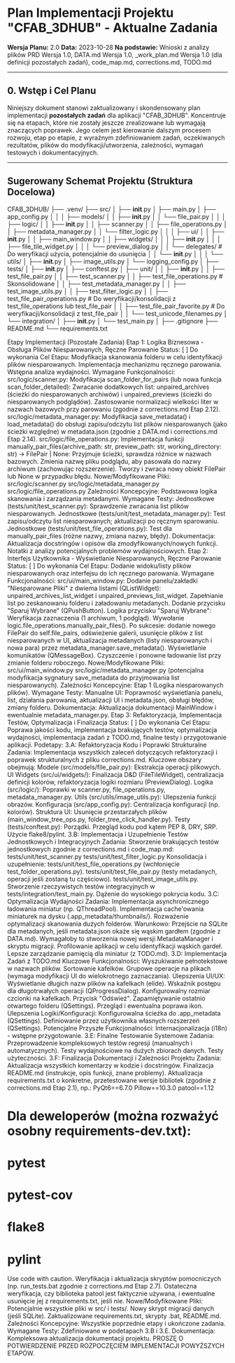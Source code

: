 # Plan Implementacji Projektu "CFAB_3DHUB" - Aktualne Zadania

**Wersja Planu:** 2.0
**Data:** 2023-10-28
**Na podstawie:** Wnioski z analizy plików PRD Wersja 1.0, DATA.md Wersja 1.0, \_work_plan.md Wersja 1.0 (dla definicji pozostałych zadań), code_map.md, corrections.md, TODO.md

---

## 0. Wstęp i Cel Planu

Niniejszy dokument stanowi zaktualizowany i skondensowany plan implementacji **pozostałych zadań** dla aplikacji "CFAB_3DHUB". Koncentruje się na etapach, które nie zostały jeszcze zrealizowane lub wymagają znaczących poprawek. Jego celem jest kierowanie dalszym procesem rozwoju, etap po etapie, z wyraźnym zdefiniowaniem zadań, oczekiwanych rezultatów, plików do modyfikacji/utworzenia, zależności, wymagań testowych i dokumentacyjnych.

---

## Sugerowany Schemat Projektu (Struktura Docelowa)

CFAB_3DHUB/
├── .venv/
├── src/
│ ├── **init**.py
│ ├── main.py
│ ├── app_config.py
│ │
│ ├── models/
│ │ ├── **init**.py
│ │ └── file_pair.py
│ │
│ ├── logic/
│ │ ├── **init**.py
│ │ ├── scanner.py
│ │ ├── file_operations.py
│ │ ├── metadata_manager.py
│ │ └── filter_logic.py
│ │
│ ├── ui/
│ │ ├── **init**.py
│ │ ├── main_window.py
│ │ ├── widgets/
│ │ │ ├── **init**.py
│ │ │ ├── file_tile_widget.py
│ │ │ └── preview_dialog.py
│ │ └── delegates/ # Do weryfikacji użycia, potencjalnie do usunięcia
│ │ └── **init**.py
│ │
│ └── utils/
│ ├── **init**.py
│ ├── image_utils.py
│ └── logging_config.py
│
├── tests/
│ ├── **init**.py
│ ├── conftest.py
│ ├── unit/
│ │ ├── **init**.py
│ │ ├── test_file_pair.py
│ │ ├── test_scanner.py
│ │ ├── test_file_operations.py # Skonsolidowane
│ │ ├── test_metadata_manager.py
│ │ ├── test_image_utils.py
│ │ ├── test_filter_logic.py
│ │ ├── test_file_pair_operations.py # Do weryfikacji/konsolidacji z test_file_operations lub test_file_pair
│ │ ├── test_file_pair_favorite.py # Do weryfikacji/konsolidacji z test_file_pair
│ │ └── test_unicode_filenames.py
│ └── integration/
│ ├── **init**.py
│ └── test_main.py
│
├── .gitignore
├── README.md
└── requirements.txt

Etapy Implementacji (Pozostałe Zadania)
Etap 1: Logika Biznesowa - Obsługa Plików Niesparowanych, Ręczne Parowanie
Status: [ ] Do wykonania
Cel Etapu: Modyfikacja skanowania folderu w celu identyfikacji plików niesparowanych. Implementacja mechanizmu ręcznego parowania. Wstępna analiza wydajności.
Wymagane Funkcjonalności:
src/logic/scanner.py:
Modyfikacja scan_folder_for_pairs (lub nowa funkcja scan_folder_detailed):
Zwracanie dodatkowych list: unpaired_archives (ścieżki do niesparowanych archiwów) i unpaired_previews (ścieżki do niesparowanych podglądów).
Zastosowanie normalizacji wielkości liter w nazwach bazowych przy parowaniu (zgodnie z corrections.md Etap 2.12).
src/logic/metadata_manager.py:
Modyfikacja save_metadata() i load_metadata() do obsługi zapisu/odczytu list plików niesparowanych (jako ścieżki względne) w metadata.json (zgodnie z DATA.md i corrections.md Etap 2.14).
src/logic/file_operations.py:
Implementacja funkcji manually_pair_files(archive_path: str, preview_path: str, working_directory: str) -> FilePair | None:
Przyjmuje ścieżki, sprawdza różnice w nazwach bazowych.
Zmienia nazwę pliku podglądu, aby pasowała do nazwy archiwum (zachowując rozszerzenie).
Tworzy i zwraca nowy obiekt FilePair lub None w przypadku błędu.
Nowe/Modyfikowane Pliki:
src/logic/scanner.py
src/logic/metadata_manager.py
src/logic/file_operations.py
Zależności Koncepcyjne: Podstawowa logika skanowania i zarządzania metadanymi.
Wymagane Testy:
Jednostkowe (tests/unit/test_scanner.py): Sprawdzenie zwracania list plików niesparowanych.
Jednostkowe (tests/unit/test_metadata_manager.py): Test zapisu/odczytu list niesparowanych; aktualizacji po ręcznym sparowaniu.
Jednostkowe (tests/unit/test_file_operations.py): Test dla manually_pair_files (różne nazwy, zmiana nazwy, błędy).
Dokumentacja:
Aktualizacja docstringów i opisów dla zmodyfikowanych/nowych funkcji.
Notatki z analizy potencjalnych problemów wydajnościowych.
Etap 2: Interfejs Użytkownika - Wyświetlanie Niesparowanych, Ręczne Parowanie
Status: [ ] Do wykonania
Cel Etapu: Dodanie widoku/listy plików niesparowanych oraz interfejsu do ich ręcznego parowania.
Wymagane Funkcjonalności:
src/ui/main_window.py:
Dodanie panelu/zakładki "Niesparowane Pliki" z dwiema listami (QListWidget): unpaired_archives_list_widget i unpaired_previews_list_widget.
Zapełnianie list po zeskanowaniu folderu i załadowaniu metadanych.
Dodanie przycisku "Sparuj Wybrane" (QPushButton).
Logika przycisku "Sparuj Wybrane":
Weryfikacja zaznaczenia (1 archiwum, 1 podgląd).
Wywołanie logic.file_operations.manually_pair_files().
Po sukcesie: dodanie nowego FilePair do self.file_pairs, odświeżenie galerii, usunięcie plików z list niesparowanych w UI, aktualizacja metadanych (listy niesparowanych i nowa para) przez metadata_manager.save_metadata().
Wyświetlanie komunikatów (QMessageBox).
Czyszczenie i ponowne ładowanie list przy zmianie folderu roboczego.
Nowe/Modyfikowane Pliki:
src/ui/main_window.py
src/logic/metadata_manager.py (potencjalna modyfikacja sygnatury save_metadata do przyjmowania list niesparowanych).
Zależności Koncepcyjne: Etap 1 (Logika niesparowanych plików).
Wymagane Testy:
Manualne UI: Poprawność wyświetlania panelu, list, działania parowania, aktualizacji UI i metadata.json, obsługi błędów, zmiany folderu.
Dokumentacja:
Aktualizacja dokumentacji MainWindow i ewentualnie metadata_manager.py.
Etap 3: Refaktoryzacja, Implementacja Testów, Optymalizacja i Finalizacja
Status: [ ] Do wykonania
Cel Etapu: Poprawa jakości kodu, implementacja brakujących testów, optymalizacja wydajności, implementacja zadań z TODO.md, finalne testy i przygotowanie aplikacji.
Podetapy:
3.A: Refaktoryzacja Kodu i Poprawki Strukturalne
Zadania:
Implementacja wszystkich zaleceń dotyczących refaktoryzacji i poprawek strukturalnych z pliku corrections.md. Kluczowe obszary obejmują:
Modele (src/models/file_pair.py): Ekstrakcja operacji plikowych.
UI Widgets (src/ui/widgets/): Finalizacja D&D (FileTileWidget), centralizacja definicji kolorów, refaktoryzacja logiki rozmiaru (PreviewDialog).
Logika (src/logic/): Poprawki w scanner.py, file_operations.py, metadata_manager.py.
Utils (src/utils/image_utils.py): Ulepszenia funkcji obrazów.
Konfiguracja (src/app_config.py): Centralizacja konfiguracji (np. kolorów).
Struktura UI: Usunięcie przestarzałych plików (main_window_tree_ops.py, folder_tree_click_handler.py).
Testy (tests/conftest.py): Porządki.
Przegląd kodu pod kątem PEP 8, DRY, SRP. Użycie flake8/pylint.
3.B: Implementacja i Uzupełnienie Testów Jednostkowych i Integracyjnych
Zadania:
Stworzenie brakujących testów jednostkowych zgodnie z corrections.md i code_map.md:
tests/unit/test_scanner.py
tests/unit/test_filter_logic.py
Konsolidacja i uzupełnienie:
tests/unit/test_file_operations.py (wchłonięcie test_folder_operations.py).
tests/unit/test_file_pair.py (testy metadanych, operacji jeśli zostaną tu częściowo).
tests/unit/test_image_utils.py.
Stworzenie rzeczywistych testów integracyjnych w tests/integration/test_main.py.
Dążenie do wysokiego pokrycia kodu.
3.C: Optymalizacja Wydajności
Zadania:
Implementacja asynchronicznego ładowania miniatur (np. QThreadPool).
Implementacja cache'owania miniaturek na dysku (.app_metadata/thumbnails/).
Rozważenie optymalizacji skanowania dużych folderów.
Warunkowo: Przejście na SQLite dla metadanych, jeśli metadata.json okaże się wąskim gardłem (zgodnie z DATA.md). Wymagałoby to stworzenia nowej wersji MetadataManager i skryptu migracji.
Profilowanie aplikacji w celu identyfikacji wąskich gardeł.
Lepsze zarządzanie pamięcią dla miniatur (z TODO.md).
3.D: Implementacja Zadań z TODO.md
Kluczowe Funkcjonalności:
Wyszukiwanie pełnotekstowe w nazwach plików.
Sortowanie kafelków.
Grupowe operacje na plikach (wymaga modyfikacji UI do wielokrotnego zaznaczania).
Ulepszenia UI/UX:
Wyświetlanie długich nazw plików na kafelkach (elide).
Wskaźnik postępu dla długotrwałych operacji (QProgressDialog).
Konfigurowalny rozmiar czcionki na kafelkach.
Przycisk "Odśwież".
Zapamiętywanie ostatnio otwartego folderu (QSettings).
Przegląd i ewentualna poprawa ikon.
Ulepszenia Logiki/Konfiguracji:
Konfigurowalna ścieżka do .app_metadata (QSettings).
Definiowanie przez użytkownika własnych rozszerzeń (QSettings).
Potencjalne Przyszłe Funkcjonalności:
Internacjonalizacja (i18n) - wstępne przygotowanie.
3.E: Finalne Testowanie Systemowe
Zadania:
Przeprowadzenie kompleksowych testów regresji (manualnych i automatycznych).
Testy wydajnościowe na dużych zbiorach danych.
Testy użyteczności.
3.F: Finalizacja Dokumentacji i Zależności Projektu
Zadania:
Aktualizacja wszystkich komentarzy w kodzie i docstringów.
Finalizacja README.md (instrukcje, opis funkcji, znane problemy).
Aktualizacja requirements.txt o konkretne, przetestowane wersje bibliotek (zgodnie z corrections.md Etap 2.1), np.:
PyQt6==6.7.0
Pillow==10.3.0
patool==1.12

# Dla deweloperów (można rozważyć osobny requirements-dev.txt):

# pytest

# pytest-cov

# flake8

# pylint

Use code with caution.
Weryfikacja i aktualizacja skryptów pomocniczych (np. run_tests.bat zgodnie z corrections.md Etap 2.7).
Ostateczna weryfikacja, czy biblioteka patool jest faktycznie używana, i ewentualne usunięcie jej z requirements.txt, jeśli nie.
Nowe/Modyfikowane Pliki: Potencjalnie wszystkie pliki w src/ i tests/. Nowy skrypt migracji danych (jeśli SQLite). Zaktualizowane requirements.txt, skrypty .bat, README.md.
Zależności Koncepcyjne: Wszystkie poprzednie etapy i ukończone zadania.
Wymagane Testy: Zdefiniowane w podetapach 3.B i 3.E.
Dokumentacja: Kompleksowa aktualizacja dokumentacji projektu.
PROSZĘ O POTWIERDZENIE PRZED ROZPOCZĘCIEM IMPLEMENTACJI POWYŻSZYCH ETAPÓW.
